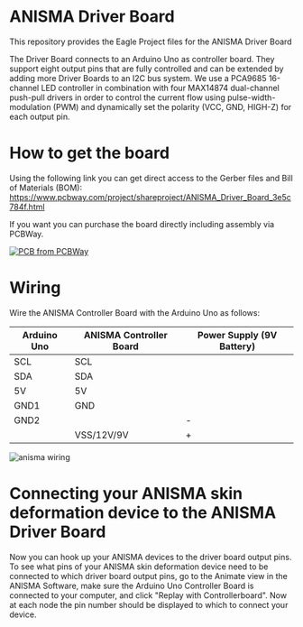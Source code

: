 # ANISMA Driver Board

This repository provides the Eagle Project files for the ANISMA Driver Board

The Driver Board connects to an Arduino Uno as controller board. They support eight output pins that are fully controlled and can be extended by adding more Driver Boards to an I2C bus system. We use a PCA9685 16-channel LED controller in combination with four MAX14874 dual-channel push-pull drivers in order to control the current flow using pulse-width-modulation (PWM) and dynamically set the polarity (VCC, GND, HIGH-Z) for each output pin. 

# How to get the board

Using the following link you can get direct access to the Gerber files and Bill of Materials (BOM): 
https://www.pcbway.com/project/shareproject/ANISMA_Driver_Board_3e5c784f.html

If you want you can purchase the board directly including assembly via PCBWay.

<a href="https://www.pcbway.com/project/shareproject/ANISMA_Driver_Board_3e5c784f.html"><img src="https://www.pcbway.com/project/img/images/frompcbway-1220.png" alt="PCB from PCBWay" /></a>


# Wiring

Wire the ANISMA Controller Board with the Arduino Uno as follows: 


| Arduino Uno | ANISMA Controller Board | Power Supply (9V Battery) |
|-------------|-------------------------|---------------------------|
| SCL         | SCL                     |                           |
| SDA         | SDA                     |                           |
| 5V          | 5V                      |                           |
| GND1        | GND                     |                           |
| GND2        |                         | -                         |
|             | VSS/12V/9V              | +                         |

![anisma wiring](https://user-images.githubusercontent.com/62531877/225809384-2a9c4176-21af-4df1-a093-90e84da6943f.png)

# Connecting your ANISMA skin deformation device to the ANISMA Driver Board
Now you can hook up your ANISMA devices to the driver board output pins. To see what pins of your ANISMA skin deformation device need to be connected to which driver board output pins, go to the Animate view in the ANISMA Software, make sure the Arduino Uno Controller Board is connected to your computer, and click "Replay with Controllerboard". Now at each node the pin number should be displayed to which to connect your device.
